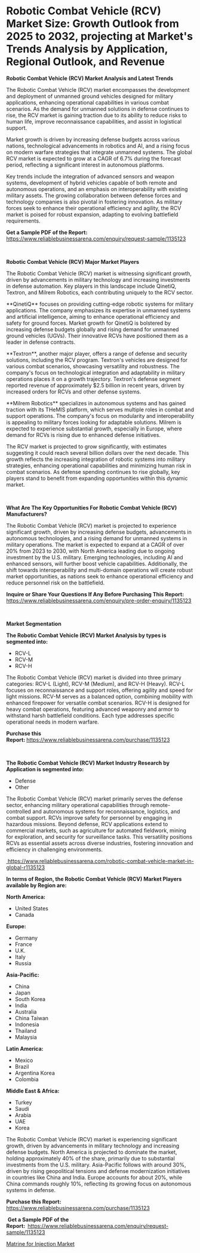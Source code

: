<p><h1>Robotic Combat Vehicle (RCV) Market Size: Growth Outlook from 2025 to 2032, projecting at Market's Trends Analysis by Application, Regional Outlook, and Revenue</h1></p><p><strong>Robotic Combat Vehicle (RCV) Market Analysis and Latest Trends</strong></p>
<p><p>The Robotic Combat Vehicle (RCV) market encompasses the development and deployment of unmanned ground vehicles designed for military applications, enhancing operational capabilities in various combat scenarios. As the demand for unmanned solutions in defense continues to rise, the RCV market is gaining traction due to its ability to reduce risks to human life, improve reconnaissance capabilities, and assist in logistical support.</p><p>Market growth is driven by increasing defense budgets across various nations, technological advancements in robotics and AI, and a rising focus on modern warfare strategies that integrate unmanned systems. The global RCV market is expected to grow at a CAGR of 6.7% during the forecast period, reflecting a significant interest in autonomous platforms. </p><p>Key trends include the integration of advanced sensors and weapon systems, development of hybrid vehicles capable of both remote and autonomous operations, and an emphasis on interoperability with existing military assets. The growing collaboration between defense forces and technology companies is also pivotal in fostering innovation. As military forces seek to enhance their operational efficiency and agility, the RCV market is poised for robust expansion, adapting to evolving battlefield requirements.</p></p>
<p><strong>Get a Sample PDF of the Report:&nbsp;</strong> <a href="https://www.reliablebusinessarena.com/enquiry/request-sample/1135123?utm_campaign=2887&utm_medium=2&utm_source=Github&utm_content=ia&utm_term=25032025&utm_id=robotic-combat-vehicle-rcv">https://www.reliablebusinessarena.com/enquiry/request-sample/1135123</a></p>
<p>&nbsp;</p>
<p><strong>Robotic Combat Vehicle (RCV) Major Market Players</strong></p>
<p><p>The Robotic Combat Vehicle (RCV) market is witnessing significant growth, driven by advancements in military technology and increasing investments in defense automation. Key players in this landscape include QinetiQ, Textron, and Milrem Robotics, each contributing uniquely to the RCV sector.</p><p>**QinetiQ** focuses on providing cutting-edge robotic systems for military applications. The company emphasizes its expertise in unmanned systems and artificial intelligence, aiming to enhance operational efficiency and safety for ground forces. Market growth for QinetiQ is bolstered by increasing defense budgets globally and rising demand for unmanned ground vehicles (UGVs). Their innovative RCVs have positioned them as a leader in defense contracts.</p><p>**Textron**, another major player, offers a range of defense and security solutions, including the RCV program. Textron's vehicles are designed for various combat scenarios, showcasing versatility and robustness. The company's focus on technological integration and adaptability in military operations places it on a growth trajectory. Textron's defense segment reported revenue of approximately $2.5 billion in recent years, driven by increased orders for RCVs and other defense systems.</p><p>**Milrem Robotics** specializes in autonomous systems and has gained traction with its THeMIS platform, which serves multiple roles in combat and support operations. The company's focus on modularity and interoperability is appealing to military forces looking for adaptable solutions. Milrem is expected to experience substantial growth, especially in Europe, where demand for RCVs is rising due to enhanced defense initiatives.</p><p>The RCV market is projected to grow significantly, with estimates suggesting it could reach several billion dollars over the next decade. This growth reflects the increasing integration of robotic systems into military strategies, enhancing operational capabilities and minimizing human risk in combat scenarios. As defense spending continues to rise globally, key players stand to benefit from expanding opportunities within this dynamic market.</p></p>
<p>&nbsp;</p>
<p><strong>What Are The Key Opportunities For Robotic Combat Vehicle (RCV) Manufacturers?</strong></p>
<p><p>The Robotic Combat Vehicle (RCV) market is projected to experience significant growth, driven by increasing defense budgets, advancements in autonomous technologies, and a rising demand for unmanned systems in military operations. The market is expected to expand at a CAGR of over 20% from 2023 to 2030, with North America leading due to ongoing investment by the U.S. military. Emerging technologies, including AI and enhanced sensors, will further boost vehicle capabilities. Additionally, the shift towards interoperability and multi-domain operations will create robust market opportunities, as nations seek to enhance operational efficiency and reduce personnel risk on the battlefield.</p></p>
<p><strong>Inquire or Share Your Questions If Any Before Purchasing This Report:</strong> <a href="https://www.reliablebusinessarena.com/enquiry/pre-order-enquiry/1135123?utm_campaign=2887&utm_medium=2&utm_source=Github&utm_content=ia&utm_term=25032025&utm_id=robotic-combat-vehicle-rcv">https://www.reliablebusinessarena.com/enquiry/pre-order-enquiry/1135123</a></p>
<p>&nbsp;</p>
<p><strong>Market Segmentation</strong></p>
<p><strong>The Robotic Combat Vehicle (RCV) Market Analysis by types is segmented into:</strong></p>
<p><ul><li>RCV-L</li><li>RCV-M</li><li>RCV-H</li></ul></p>
<p><p>The Robotic Combat Vehicle (RCV) market is divided into three primary categories: RCV-L (Light), RCV-M (Medium), and RCV-H (Heavy). RCV-L focuses on reconnaissance and support roles, offering agility and speed for light missions. RCV-M serves as a balanced option, combining mobility with enhanced firepower for versatile combat scenarios. RCV-H is designed for heavy combat operations, featuring advanced weaponry and armor to withstand harsh battlefield conditions. Each type addresses specific operational needs in modern warfare.</p></p>
<p><strong>Purchase this Report:&nbsp;</strong><a href="https://www.reliablebusinessarena.com/purchase/1135123?utm_campaign=2887&utm_medium=2&utm_source=Github&utm_content=ia&utm_term=25032025&utm_id=robotic-combat-vehicle-rcv">https://www.reliablebusinessarena.com/purchase/1135123</a></p>
<p>&nbsp;</p>
<p><strong>The Robotic Combat Vehicle (RCV) Market Industry Research by Application is segmented into:</strong></p>
<p><ul><li>Defense</li><li>Other</li></ul></p>
<p><p>The Robotic Combat Vehicle (RCV) market primarily serves the defense sector, enhancing military operational capabilities through remote-controlled and autonomous systems for reconnaissance, logistics, and combat support. RCVs improve safety for personnel by engaging in hazardous missions. Beyond defense, RCV applications extend to commercial markets, such as agriculture for automated fieldwork, mining for exploration, and security for surveillance tasks. This versatility positions RCVs as essential assets across diverse industries, fostering innovation and efficiency in challenging environments.</p></p>
<p><a href="https://www.reliablebusinessarena.com/robotic-combat-vehicle-market-in-global-r1135123?utm_campaign=2887&utm_medium=2&utm_source=Github&utm_content=ia&utm_term=25032025&utm_id=robotic-combat-vehicle-rcv">&nbsp;https://www.reliablebusinessarena.com/robotic-combat-vehicle-market-in-global-r1135123</a></p>
<p><strong>In terms of Region, the Robotic Combat Vehicle (RCV) Market Players available by Region are:</strong></p>
<p>
    <p> <strong> North America: </strong>
        <ul>
            <li>United States</li>
            <li>Canada</li>
        </ul>
        </p> 
    <p> <strong> Europe: </strong>
        <ul>
            <li>Germany</li>
            <li>France</li>
            <li>U.K.</li>
            <li>Italy</li>
            <li>Russia</li>
        </ul>
        </p> 
    <p> <strong> Asia-Pacific: </strong>
        <ul>
            <li>China</li>
            <li>Japan</li>
            <li>South Korea</li>
            <li>India</li>
            <li>Australia</li>
            <li>China Taiwan</li>
            <li>Indonesia</li>
            <li>Thailand</li>
            <li>Malaysia</li>
        </ul>
        </p> 
    <p> <strong> Latin America: </strong>
        <ul>
            <li>Mexico</li>
            <li>Brazil</li>
            <li>Argentina Korea</li>
            <li>Colombia</li>
        </ul>
        </p> 
    <p> <strong> Middle East & Africa: </strong>
        <ul>
            <li>Turkey</li>
            <li>Saudi</li>
            <li>Arabia</li>
            <li>UAE</li>
            <li>Korea</li>
        </ul>
    </p>
    </p>
<p><p>The Robotic Combat Vehicle (RCV) market is experiencing significant growth, driven by advancements in military technology and increasing defense budgets. North America is projected to dominate the market, holding approximately 40% of the share, primarily due to substantial investments from the U.S. military. Asia-Pacific follows with around 30%, driven by rising geopolitical tensions and defense modernization initiatives in countries like China and India. Europe accounts for about 20%, while China commands roughly 10%, reflecting its growing focus on autonomous systems in defense.</p></p>
<p><strong>Purchase this Report: </strong><a href="https://www.reliablebusinessarena.com/purchase/1135123?utm_campaign=2887&utm_medium=2&utm_source=Github&utm_content=ia&utm_term=25032025&utm_id=robotic-combat-vehicle-rcv">https://www.reliablebusinessarena.com/purchase/1135123</a></p>
<p>&nbsp;<strong>Get a Sample PDF of the Report:&nbsp;&nbsp;</strong><a href="https://www.reliablebusinessarena.com/enquiry/request-sample/1135123?utm_campaign=2887&utm_medium=2&utm_source=Github&utm_content=ia&utm_term=25032025&utm_id=robotic-combat-vehicle-rcv">https://www.reliablebusinessarena.com/enquiry/request-sample/1135123</a></p>
<p><strong></strong></p>
<p><p><a href="https://github.com/edacruz6/Market-Research-Report-List-1/blob/main/matrine-for-injection-market.md?utm_campaign=2887&utm_medium=2&utm_source=Github&utm_content=ia&utm_term=25032025&utm_id=robotic-combat-vehicle-rcv">Matrine for Injection Market</a></p></p>
